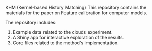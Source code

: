 KHM (Kernel-based History Matching)
This repository contains the materials for the paper on Feature calibration for computer models.

The repository includes:

1. Example data related to the clouds experiment.
2. A Shiny app for interactive exploration of the results.
3. Core files related to the method's implementation.
